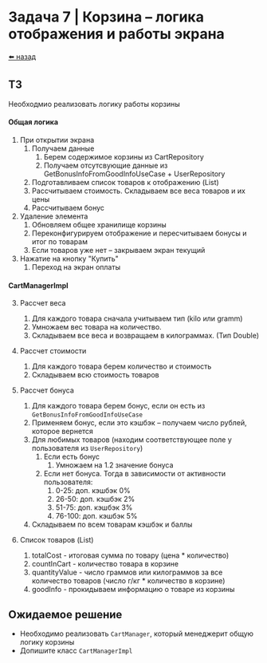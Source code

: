 #  Задача 7 | Корзина – логика отображения и работы экрана

[⬅️ назад](../README.md)

## ТЗ

Необходмио реализовать логику работы корзины

#### Общая логика

1. При открытии экрана 
    1. Получаем данные
        1. Берем содержимое корзины из CartRepository
        2. Получаем отсутсвующие данные из GetBonusInfoFromGoodInfoUseCase + UserRepository 
    2. Подготавливаем список товаров к отображению (List<GoodCartInfo>)
    3. Рассчитываем стоимость. Складываем все веса товаров и их цены
    4. Рассчитываем бонус
2. Удаление элемента
    1. Обновляем общее хранилище корзины
    2. Переконфигурируем отображение и пересчитываем бонусы и итог по товарам
    3. Если товаров уже нет – закрываем экран текущий
3. Нажатие на кнопку "Купить"
    1. Переход на экран оплаты

#### CartManagerImpl

3. Рассчет веса
    1. Для каждого товара сначала учитываем тип (kilo или gramm)
    2. Умножаем вес товара на количество.
    3. Складываем все веса и возвращаем в килограммах. (Тип Double)

3. Рассчет стоимости
    1. Для каждого товара берем количество и стоимость
    2. Складываем всю стоимость товаров
    
4. Рассчет бонуса
    1. Для каждого товара берем бонус, если он есть из `GetBonusInfoFromGoodInfoUseCase`
    2. Применяем бонус, если это кэшбэк – получаем число рублей, которое вернется
    3. Для любимых товаров (находим соответствующее поле у пользователя из `UserRepository`)
        1. Если есть бонус
            1. Умножаем на 1.2 значение бонуса
        2. Если нет бонуса. Тогда в зависимости от активности пользователя: 
            1. 0-25: доп. кэшбэк 0%
            2. 26-50: доп. кэшбэк 2%
            3. 51-75: доп. кэшбэк 3%
            4. 76-100: доп. кэшбэк 5% 
    4. Складываем по всем товарам кэшбэк и баллы

5. Список товаров (List<GoodCartInfo>)
    1. totalCost - итоговая сумма по товару (цена * количество)
    2. countInCart - количество товара в корзине
    3. quantityValue - число граммов или килограммов за все количество товаров (число г/кг * количество в корзине)
    4. goodInfo - прокидываем информацию о товаре из корзины

## Ожидаемое решение

- Необходимо реализовать `CartManager`, который менеджерит общую логику корзины
- Допишите класс `CartManagerImpl`
